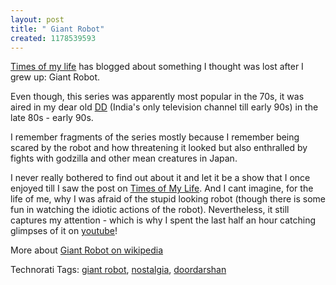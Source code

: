 ```yaml
--- 
layout: post
title: " Giant Robot"
created: 1178539593
---
```

<a href="http://timesofmylife.wordpress.com/2007/03/27/giant-robot/">Times of my life</a> has blogged about something I thought was lost after I grew up: Giant Robot. 

Even though, this series was apparently most popular in the 70s, it was aired in my dear old <a href="http://www.ddindia.gov.in/">DD</a> (India's only television channel till early 90s) in the late 80s - early 90s. 

I remember fragments of the series mostly because I remember being scared by the robot and how threatening it looked but also enthralled by fights with godzilla and other mean creatures in Japan. 

I never really bothered to find out about it and let it be a show that I once enjoyed till I saw the post on <a href="http://timesofmylife.wordpress.com">Times of My Life</a>. And I cant imagine, for the life of me, why I was afraid of the stupid looking robot (though there is some fun in watching the idiotic actions of the robot). Nevertheless, it still captures my attention - which is why I spent the last half an hour catching glimpses of it on <a href="http://www.youtube.com/watch?v=daNYQKb3QfQ&mode=related&search=">youtube</a>! 

More about <a href="http://en.wikipedia.org/wiki/Giant_Robo_(tokusatsu)">Giant Robot on wikipedia</a> 

Technorati Tags: <a class="performancingtags" href="http://technorati.com/tag/giant robot" rel="tag">giant robot</a>, <a class="performancingtags" href="http://technorati.com/tag/nostalgia" rel="tag">nostalgia</a>, <a class="performancingtags" href="http://technorati.com/tag/doordarshan" rel="tag">doordarshan</a>
